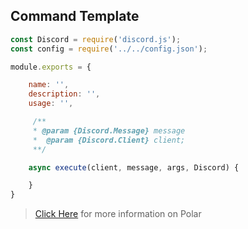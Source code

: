 ## Command Template

```js
const Discord = require('discord.js');
const config = require('../../config.json');

module.exports = {

    name: '',
    description: '',
    usage: '',

     /** 
     * @param {Discord.Message} message
     *  @param {Discord.Client} client;
     **/

    async execute(client, message, args, Discord) {

    }
}
```

> [Click Here](https://github.com/Arcturusss/Polar-Discord/blob/master/README.md) for more information on Polar